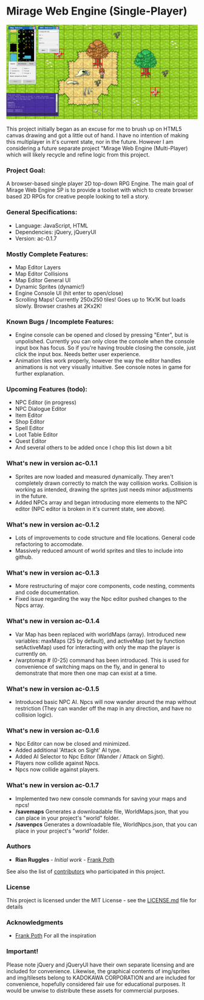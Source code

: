 # Mirage Web Engine (Single-Player)

![Mirage Web Engine SP Screen Shot](MirageWESP.png)

This project initially began as an excuse for me to brush up on HTML5 canvas drawing and got a little out of hand. I have no intention of making this multiplayer in it's current state, nor in the future. However I am considering a future separate project "Mirage Web Engine (Multi-Player) which will likely recycle and refine logic from this project.

### Project Goal:

A browser-based single player 2D top-down RPG Engine. The main goal of Mirage Web Engine SP is to provide a toolset with which to create browser based 2D RPGs for creative people looking to tell a story.

### General Specifications:

* Language: JavaScript, HTML
* Dependencies: jQuery, jQueryUI
* Version: ac-0.1.7

### Mostly Complete Features:

* Map Editor Layers
* Map Editor Collisions
* Map Editor General UI
* Dynamic Sprites (dynamic!)
* Engine Console UI (hit enter to open/close)
* Scrolling Maps! Currently 250x250 tiles! Goes up to 1Kx1K but loads slowly. Browser crashes at 2Kx2K!

### Known Bugs / Incomplete Features:

* Engine console can be opened and closed by pressing "Enter", but is unpolished. Currently you can only close the console when the console input box has focus. So if you're having trouble closing the console, just click the input box. Needs better user experience.
* Animation tiles work properly, however the way the editor handles animations is not very visually intuitive. See console notes in game for further explanation.


### Upcoming Features (todo):

* NPC Editor (in progress)
* NPC Dialogue Editor
* Item Editor
* Shop Editor
* Spell Editor
* Loot Table Editor
* Quest Editor
* And several others to be added once I chop this list down a bit

### What's new in version ac-0.1.1

* Sprites are now loaded and measured dynamically. They aren't completely drawn correctly to match the way collision works. Collision is working as intended, drawing the sprites just needs minor adjustments in the future.
* Added NPCs array and began introducing more elements to the NPC editor (NPC editor is broken in it's current state, see above).

### What's new in version ac-0.1.2

* Lots of improvements to code structure and file locations. General code refactoring to accomodate.
* Massively reduced amount of world sprites and tiles to include into github.

### What's new in version ac-0.1.3

* More restructuring of major core components, code nesting, comments and code documentation.
* Fixed issue regarding the way the Npc editor pushed changes to the Npcs array.

### What's new in version ac-0.1.4

* Var Map has been replaced with worldMaps (array). Introduced new variables: maxMaps (25 by default), and activeMap (set by function setActiveMap) used for interacting with only the map the player is currently on.
* /warptomap # (0-25) command has been introduced. This is used for convenience of switching maps on the fly, and in general to demonstrate that more then one map can exist at a time.

### What's new in version ac-0.1.5

* Introduced basic NPC AI. Npcs will now wander around the map without restriction (They can wander off the map in any direction, and have no collision logic).

### What's new in version ac-0.1.6

* Npc Editor can now be closed and minimized.
* Added additional 'Attack on Sight' AI type.
* Added AI Selector to Npc Editor (Wander / Attack on Sight).
* Players now collide against Npcs.
* Npcs now collide against players.

### What's new in version ac-0.1.7

* Implemented two new console commands for saving your maps and npcs!
* **/savemaps** Generates a downloadable file, WorldMaps.json, that you can place in your project's "world" folder.
* **/savenpcs** Generates a downloadable file, WorldNpcs.json, that you can place in your project's "world" folder.


### Authors

* **Rian Ruggles** - *Initial work* - [Frank Poth](https://www.youtube.com/watch?v=jabYMh9sI8Q)

See also the list of [contributors](https://github.com/rsruggles/MirageWebEngineSP/contributors) who participated in this project.

### License

This project is licensed under the MIT License - see the [LICENSE.md](LICENSE.md) file for details

### Acknowledgments

* [Frank Poth](https://www.youtube.com/channel/UCdS3ojA8RL8t1r18Gj1cl6w) For all the inspiration


### Important!
Please note jQuery and jQueryUI have their own separate licensing and are included for convenience. Likewise, the graphical contents of img/sprites and img/tilesets belong to KADOKAWA CORPORATION and are included for convenience, hopefully considered fair use for educational purposes. It would be unwise to distribute these assets for commercial purposes.